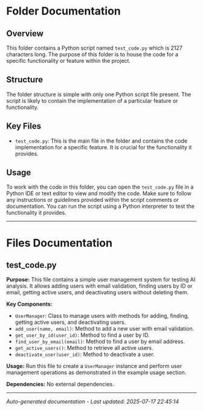 # Folder Documentation

## Overview
This folder contains a Python script named `test_code.py` which is 2127 characters long. The purpose of this folder is to house the code for a specific functionality or feature within the project.

## Structure
The folder structure is simple with only one Python script file present. The script is likely to contain the implementation of a particular feature or functionality.

## Key Files
- `test_code.py`: This is the main file in the folder and contains the code implementation for a specific feature. It is crucial for the functionality it provides.

## Usage
To work with the code in this folder, you can open the `test_code.py` file in a Python IDE or text editor to view and modify the code. Make sure to follow any instructions or guidelines provided within the script comments or documentation. You can run the script using a Python interpreter to test the functionality it provides.

---

# Files Documentation

## test_code.py

**Purpose:** This file contains a simple user management system for testing AI analysis. It allows adding users with email validation, finding users by ID or email, getting active users, and deactivating users without deleting them.

**Key Components:**
- `UserManager`: Class to manage users with methods for adding, finding, getting active users, and deactivating users.
- `add_user(name, email)`: Method to add a new user with email validation.
- `get_user_by_id(user_id)`: Method to find a user by ID.
- `find_user_by_email(email)`: Method to find a user by email address.
- `get_active_users()`: Method to retrieve all active users.
- `deactivate_user(user_id)`: Method to deactivate a user.

**Usage:** Run this file to create a `UserManager` instance and perform user management operations as demonstrated in the example usage section.

**Dependencies:** No external dependencies.

---
*Auto-generated documentation - Last updated: 2025-07-17 22:45:14*

